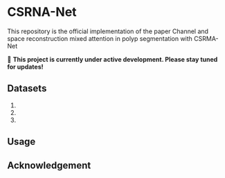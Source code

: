 # CSRNA-Net
This repository is the official implementation of the paper Channel and space reconstruction mixed attention in polyp  segmentation with CSRMA-Net

🚀 **This project is currently under active development. Please stay tuned for updates!**

## Datasets

1.  

2. 

3. 

## Usage


## Acknowledgement

